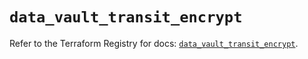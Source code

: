 # `data_vault_transit_encrypt`

Refer to the Terraform Registry for docs: [`data_vault_transit_encrypt`](https://registry.terraform.io/providers/hashicorp/vault/4.6.0/docs/data-sources/transit_encrypt).
